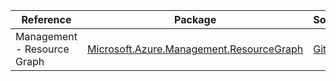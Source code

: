 | Reference | Package | Source |
|---|---|---|
|Management - Resource Graph|[Microsoft.Azure.Management.ResourceGraph](https://www.nuget.org/packages/Microsoft.Azure.Management.ResourceGraph)|[GitHub](https://github.com/Azure/azure-sdk-for-net/blob/main/)|
